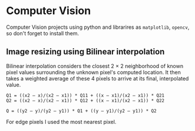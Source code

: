 # Computer Vision
Computer Vision projects using python and librarires as `matplotlib`, `opencv`, so don't forget to install them.

## Image resizing using Bilinear interpolation

Bilinear interpolation considers the closest 2 × 2 neighborhood of known pixel values surrounding the unknown pixel's computed location. 
It then takes a weighted average of these 4 pixels to arrive at its final, interpolated value.
```
Q1 = ((x2 – x)/(x2 – x1)) * Q11 + ((x – x1)/(x2 – x1)) * Q21
Q2 = ((x2 – x)/(x2 – x1)) * Q12 + ((x – x1)/(x2 – x1)) * Q22

Q = ((y2 – y)/(y2 – y1)) * Q1 + ((y – y1)/(y2 – y1)) * Q2
```
For edge pixels I used the most nearest pixel.
